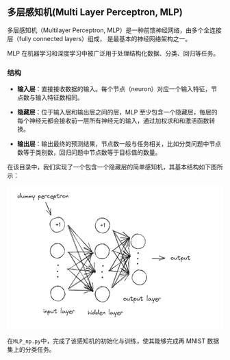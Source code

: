 ## 多层感知机(Multi Layer Perceptron, MLP)

多层感知机（Multilayer Perceptron, MLP）是一种前馈神经网络，由多个全连接层（fully connected layers）组成， 是最基本的神经网络架构之一。

MLP 在机器学习和深度学习中被广泛用于处理结构化数据、分类、回归等任务。

### 结构

- **输入层**：直接接收数据的输入。每个节点（neuron）对应一个输入特征，节点数与输入特征数相同。

- **隐藏层**：位于输入层和输出层之间的层，MLP 至少包含一个隐藏层，每层的每个神经元都会接收前一层所有神经元的输入，通过加权求和和激活函数转换。

- **输出层**：输出最终的预测结果，节点数一般与任务相关，比如分类问题中节点数等于类别数，回归问题中节点数等于目标值的数量。

在该目录中，我们实现了一个包含一个隐藏层的简单感知机，其基本结构如下图所示：

![img.png](assets/img.png)

在`MLP_np.py`中，完成了该感知机的初始化与训练，使其能够完成再 MNIST 数据集上的分类任务。